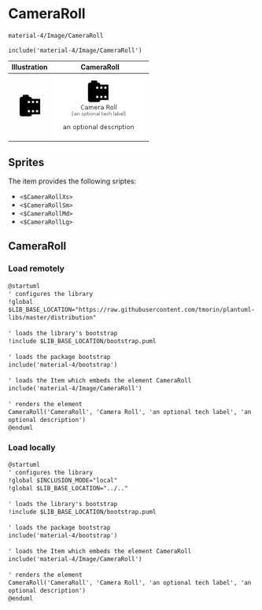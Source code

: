 # CameraRoll


```text
material-4/Image/CameraRoll
```

```text
include('material-4/Image/CameraRoll')
```



| Illustration | CameraRoll |
| :---: | :---: |
| ![illustration for Illustration](../../material-4/Image/CameraRoll.png) | ![illustration for CameraRoll](../../material-4/Image/CameraRoll.Local.png) |



## Sprites
The item provides the following sriptes:

- `<$CameraRollXs>`
- `<$CameraRollSm>`
- `<$CameraRollMd>`
- `<$CameraRollLg>`





## CameraRoll

### Load remotely
```plantuml
@startuml
' configures the library
!global $LIB_BASE_LOCATION="https://raw.githubusercontent.com/tmorin/plantuml-libs/master/distribution"

' loads the library's bootstrap
!include $LIB_BASE_LOCATION/bootstrap.puml

' loads the package bootstrap
include('material-4/bootstrap')

' loads the Item which embeds the element CameraRoll
include('material-4/Image/CameraRoll')

' renders the element
CameraRoll('CameraRoll', 'Camera Roll', 'an optional tech label', 'an optional description')
@enduml
```

### Load locally
```plantuml
@startuml
' configures the library
!global $INCLUSION_MODE="local"
!global $LIB_BASE_LOCATION="../.."

' loads the library's bootstrap
!include $LIB_BASE_LOCATION/bootstrap.puml

' loads the package bootstrap
include('material-4/bootstrap')

' loads the Item which embeds the element CameraRoll
include('material-4/Image/CameraRoll')

' renders the element
CameraRoll('CameraRoll', 'Camera Roll', 'an optional tech label', 'an optional description')
@enduml
```

